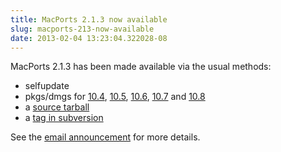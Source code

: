 ```yaml
---
title: MacPorts 2.1.3 now available
slug: macports-213-now-available
date: 2013-02-04 13:23:04.322028-08
---
```


MacPorts 2.1.3 has been made available via the usual methods:

* selfupdate
* pkgs/dmgs for [10.4](https://distfiles.macports.org/MacPorts/MacPorts-2.1.3-10.4-Tiger.dmg "10.4 DMG"), [10.5](https://distfiles.macports.org/MacPorts/MacPorts-2.1.3-10.5-Leopard.dmg "10.5 DMG"), [10.6](https://distfiles.macports.org/MacPorts/MacPorts-2.1.3-10.6-SnowLeopard.pkg "10.6 pkg"), [10.7](https://distfiles.macports.org/MacPorts/MacPorts-2.1.3-10.7-Lion.pkg "10.7 pkg") and [10.8](https://distfiles.macports.org/MacPorts/MacPorts-2.1.3-10.8-MountainLion.pkg "10.8 pkg")
* a [source tarball](https://www.macports.org/install.php#source)
* a [tag in subversion](https://svn.macports.org/repository/macports/tags/release_2_1_3)

See the [email announcement](https://lists.macosforge.org/pipermail/macports-announce/2013-February/000026.html) for more details.
